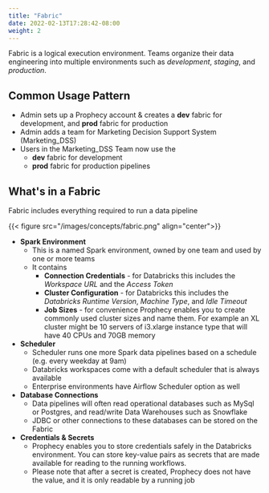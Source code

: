 ```yaml
---
title: "Fabric"
date: 2022-02-13T17:28:42-08:00
weight: 2
---
```


Fabric is a logical execution environment. Teams organize their data engineering into multiple environments such as *development*, 
_staging_, and _production_.

## Common Usage Pattern

* Admin sets up a Prophecy account & creates a **dev** fabric for development, and **prod** fabric for production
* Admin adds a team for Marketing Decision Support System (Marketing_DSS)
* Users in the Marketing_DSS Team now use the
   * **dev** fabric for development
   * **prod** fabric for production pipelines

## What's in a Fabric

Fabric includes everything required to run a data pipeline

{{< figure src="/images/concepts/fabric.png" align="center">}}


* **Spark Environment**
  * This is a named Spark environment, owned by one team and used by one or more teams
  * It contains
    * **Connection Credentials** - for Databricks this includes the _Workspace URL_ and the _Access Token_
    * **Cluster Configuration** - for Databricks this includes the _Databricks Runtime Version_, _Machine Type_, and _Idle Timeout_
    * **Job Sizes** - for convenience Prophecy enables you to create commonly used cluster sizes and name them. For example an XL cluster might be 10 servers of i3.xlarge instance type that will have 40 CPUs and 70GB memory
* **Scheduler**
  * Scheduler runs one more Spark data pipelines based on a schedule (e.g. every weekday at 9am)
  * Databricks workspaces come with a default scheduler that is always available
  * Enterprise environments have Airflow Scheduler option as well
* **Database Connections**
  * Data pipelines will often read operational databases such as MySql or Postgres, and read/write Data Warehouses such as Snowflake
  * JDBC or other connections to these databases can be stored on the Fabric
* **Credentials & Secrets**
  * Prophecy enables you to store credentials safely in the Databricks environment. You can store key-value pairs as secrets that are made available for reading to the running workflows.
  * Please note that after a secret is created, Prophecy does not have the value, and it is only readable by a running job
